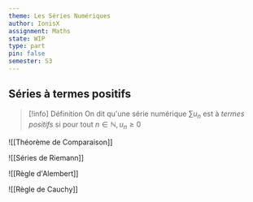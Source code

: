 ```yaml
---
theme: Les Séries Numériques
author: IonisX
assignment: Maths
state: WIP
type: part
pin: false
semester: S3
---
```

## Séries à termes positifs

>[!info] Définition
>On dit qu'une série numérique $\sum{u_n}$ est à *termes positifs* si pour tout $n\in\mathbb{N},u_n\geqslant0$

![[Théorème de Comparaison]]

![[Séries de Riemann]]

![[Règle d'Alembert]]

![[Règle de Cauchy]]
